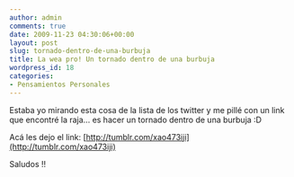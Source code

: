 ```yaml
---
author: admin
comments: true
date: 2009-11-23 04:30:06+00:00
layout: post
slug: tornado-dentro-de-una-burbuja
title: La wea pro! Un tornado dentro de una burbuja
wordpress_id: 18
categories:
- Pensamientos Personales
---
```


Estaba yo mirando esta cosa de la lista de los twitter y me pillé con un link que encontré la raja... es hacer un tornado dentro de una burbuja :D 

Acá les dejo el link: [http://tumblr.com/xao473iji](http://tumblr.com/xao473iji)

Saludos !! 
